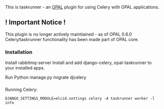 This is taskrunner - an [OPAL](https://github.com/openhealthcare/opal) plugin for using Celery with OPAL applications.

## ! Important Notice !

This plugin is no longer actively maintiained - as of OPAL 0.6.0 Celery/taskrunner functionality has been made part of OPAL core.


### Installation

Install rabbitmq-server
Install and add django-celery, opal-taskrunner to your installed apps.

Run Python manage.py migrate djcelery

###

Running Celery:

    DJANGO_SETTINGS_MODULE=elcid.settings celery -A taskrunner worker -l info
